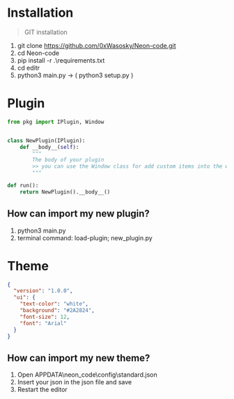 # **Installation**


> GIT installation

1. git clone https://github.com/0xWasosky/Neon-code.git
2. cd Neon-code
3. pip install -r .\requirements.txt
4. cd editr
5. python3 main.py -> ( python3 setup.py )


# **Plugin**

```python
from pkg import IPlugin, Window


class NewPlugin(IPlugin):
    def __body__(self):
        """
        The body of your plugin 
        >> you can use the Window class for add custom items into the window
        """

def run():
    return NewPlugin().__body__()
```

## How can import my new plugin?

1. python3 main.py 
2. terminal command: load-plugin; new_plugin.py

# **Theme**

```json
{
  "version": "1.0.0",
  "ui": {
    "text-color": "white",
    "background": "#2A2824",
    "font-size": 12,
    "font": "Arial"
  }
}
```

## How can import my new theme?

1. Open APPDATA\\neon_code\\config\\standard.json
2. Insert your json in the json file and save
3. Restart the editor

